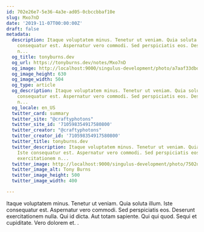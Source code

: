 ```yaml
---
id: 702e26e7-5e36-4a3e-ad05-0cbccbbaf10e
slug: Mxo7nD
date: '2019-11-07T00:00:00Z'
draft: false
metadata:
  description: Itaque voluptatem minus. Tenetur ut veniam. Quia soluta illum. Iste
    consequatur est. Aspernatur vero commodi. Sed perspiciatis eos. Deserunt exercitationem
    n...
  og_title: tonyburns.dev
  og_url: https://tonyburns.dev/notes/Mxo7nD
  og_image: http://localhost:9000/singulus-development/photo/a7aaf33dbd0b584a47dea1fc1b3a9bbf.jpeg
  og_image_height: 630
  og_image_width: 504
  og_type: article
  og_description: Itaque voluptatem minus. Tenetur ut veniam. Quia soluta illum. Iste
    consequatur est. Aspernatur vero commodi. Sed perspiciatis eos. Deserunt exercitationem
    n...
  og_locale: en_US
  twitter_card: summary
  twitter_site: "@craftyphotons"
  twitter_site_id: '710598354917580800'
  twitter_creator: "@craftyphotons"
  twitter_creator_id: '710598354917580800'
  twitter_title: tonyburns.dev
  twitter_description: Itaque voluptatem minus. Tenetur ut veniam. Quia soluta illum.
    Iste consequatur est. Aspernatur vero commodi. Sed perspiciatis eos. Deserunt
    exercitationem n...
  twitter_image: http://localhost:9000/singulus-development/photo/7502d1526646abf03deb056888635686.jpeg
  twitter_image_alt: Tony Burns
  twitter_image_height: 500
  twitter_image_width: 400

---
```


Itaque voluptatem minus. Tenetur ut veniam. Quia soluta illum. Iste consequatur est. Aspernatur vero commodi. Sed perspiciatis eos. Deserunt exercitationem nulla. Qui id dicta. Aut totam sapiente. Qui qui quod. Sequi et cupiditate. Vero dolorem et. .
